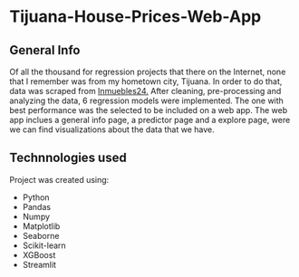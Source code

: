 # Tijuana-House-Prices-Web-App

## General Info
Of all the thousand for regression projects that there on the Internet, none that I remember was from my hometown city, Tijuana. In order to do that, data was scraped from [Inmuebles24.](https://www.inmuebles24.com/)
After cleaning, pre-processing and analyzing the data, 6 regression models were implemented. The one with best performance was the selected to be included on a web app.
The web app inclues a general info page, a predictor page and a explore page, were we can find visualizations about the data that we have.

## Technnologies used
Project was created using:
  * Python
  * Pandas
  * Numpy
  * Matplotlib
  * Seaborne
  * Scikit-learn
  * XGBoost
  * Streamlit



